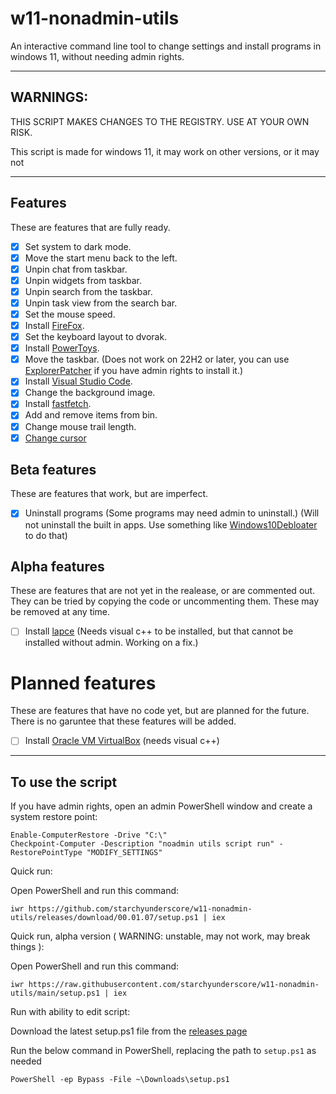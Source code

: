 # w11-nonadmin-utils

An interactive command line tool to change settings and install programs in windows 11, without needing admin rights.

---

## WARNINGS:

THIS SCRIPT MAKES CHANGES TO THE REGISTRY. USE AT YOUR OWN RISK.

This script is made for windows 11, it may work on other versions, or it may not

---

## Features

These are features that are fully ready.

- [x] Set system to dark mode.
- [x] Move the start menu back to the left.
- [x] Unpin chat from taskbar.
- [x] Unpin widgets from taskbar.
- [x] Unpin search from the taskbar.
- [x] Unpin task view from the search bar.
- [x] Set the mouse speed.
- [x] Install [FireFox](https://www.mozilla.org/en-US/firefox/new/).
- [x] Set the keyboard layout to dvorak.
- [x] Install [PowerToys](https://github.com/microsoft/PowerToys).
- [x] Move the taskbar. (Does not work on 22H2 or later, you can use [ExplorerPatcher](https://github.com/valinet/ExplorerPatcher/releases) if you have admin rights to install it.)
- [x] Install [Visual Studio Code](https://github.com/microsoft/vscode).
- [x] Change the background image.
- [x] Install [fastfetch](https://github.com/LinusDierheimer/fastfetch).
- [x] Add and remove items from bin.
- [x] Change mouse trail length.
- [x] [Change cursor](https://stackoverflow.com/a/60107014)

## Beta features

These are features that work, but are imperfect.

- [x] Uninstall programs (Some programs may need admin to uninstall.) (Will not uninstall the built in apps. Use something like [Windows10Debloater](https://github.com/Sycnex/Windows10Debloater) to do that)

## Alpha features

These are features that are not yet in the realease, or are commented out.  They can be tried by copying the code or uncommenting them. These may be removed at any time.

- [ ] Install [lapce](https://github.com/lapce/lapce) (Needs visual c++ to be installed, but that cannot be installed without admin. Working on a fix.)

# Planned features

These are features that have no code yet, but are planned for the future. There is no garuntee that these features will be added.

- [ ] Install [Oracle VM VirtualBox](https://www.virtualbox.org/) (needs visual c++)

---

## To use the script

If you have admin rights, open an admin PowerShell window and create a system restore point:

```
Enable-ComputerRestore -Drive "C:\"
Checkpoint-Computer -Description "noadmin utils script run" -RestorePointType "MODIFY_SETTINGS"
```

Quick run:

Open PowerShell and run this command: 

```
iwr https://github.com/starchyunderscore/w11-nonadmin-utils/releases/download/00.01.07/setup.ps1 | iex
```

Quick run, alpha version ( WARNING: unstable, may not work, may break things ):

Open PowerShell and run this command:

```
iwr https://raw.githubusercontent.com/starchyunderscore/w11-nonadmin-utils/main/setup.ps1 | iex
```

Run with ability to edit script:

Download the latest setup.ps1 file from the [releases page](https://github.com/starchyunderscore/w11-nonadmin-utils/releases/latest)

Run the below command in PowerShell, replacing the path to `setup.ps1` as needed

```
PowerShell -ep Bypass -File ~\Downloads\setup.ps1
```
